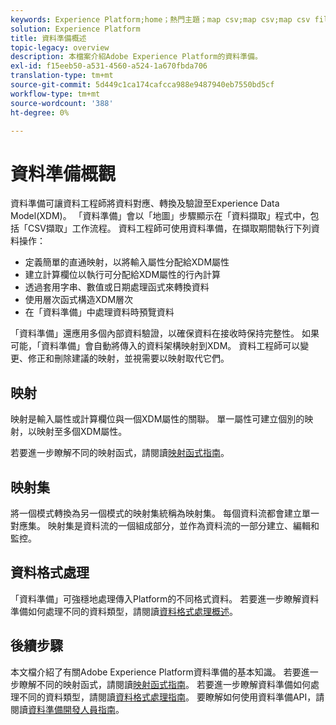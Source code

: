 ```yaml
---
keywords: Experience Platform;home；熱門主題；map csv;map csv;map csv file;map csv file to xdm;map csv to xdm;ui guide;mapper;mapping;data preparation;data preparation；準備資料；
solution: Experience Platform
title: 資料準備概述
topic-legacy: overview
description: 本檔案介紹Adobe Experience Platform的資料準備。
exl-id: f15eeb50-a531-4560-a524-1a670fbda706
translation-type: tm+mt
source-git-commit: 5d449c1ca174cafcca988e9487940eb7550bd5cf
workflow-type: tm+mt
source-wordcount: '388'
ht-degree: 0%

---
```



# 資料準備概觀

資料準備可讓資料工程師將資料對應、轉換及驗證至Experience Data Model(XDM)。 「資料準備」會以「地圖」步驟顯示在「資料擷取」程式中，包括「CSV擷取」工作流程。 資料工程師可使用資料準備，在擷取期間執行下列資料操作：

- 定義簡單的直通映射，以將輸入屬性分配給XDM屬性
- 建立計算欄位以執行可分配給XDM屬性的行內計算
- 透過套用字串、數值或日期處理函式來轉換資料
- 使用層次函式構造XDM層次
- 在「資料準備」中處理資料時預覽資料

「資料準備」還應用多個內部資料驗證，以確保資料在接收時保持完整性。 如果可能，「資料準備」會自動將傳入的資料架構映射到XDM。 資料工程師可以變更、修正和刪除建議的映射，並視需要以映射取代它們。

## 映射

映射是輸入屬性或計算欄位與一個XDM屬性的關聯。 單一屬性可建立個別的映射，以映射至多個XDM屬性。

若要進一步瞭解不同的映射函式，請閱讀[映射函式指南](./functions.md)。

## 映射集

將一個模式轉換為另一個模式的映射集統稱為映射集。 每個資料流都會建立單一對應集。 映射集是資料流的一個組成部分，並作為資料流的一部分建立、編輯和監控。

## 資料格式處理

「資料準備」可強穩地處理傳入Platform的不同格式資料。 若要進一步瞭解資料準備如何處理不同的資料類型，請閱讀[資料格式處理概述](./data-handling.md)。

## 後續步驟

本文檔介紹了有關Adobe Experience Platform資料準備的基本知識。 若要進一步瞭解不同的映射函式，請閱讀[映射函式指南](./functions.md)。 若要進一步瞭解資料準備如何處理不同的資料類型，請閱讀[資料格式處理指南](./data-handling.md#dates)。 要瞭解如何使用資料準備API，請閱讀[資料準備開發人員指南](api/overview.md)。
